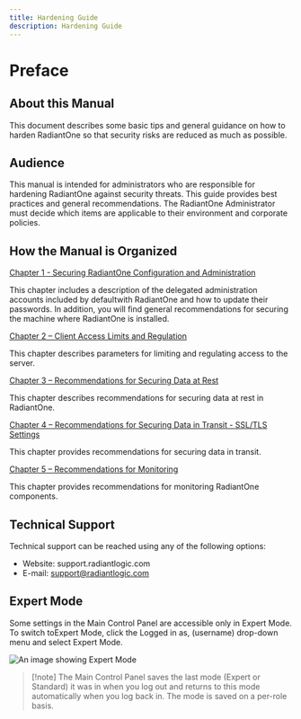 ```yaml
---
title: Hardening Guide
description: Hardening Guide
---
```



# Preface

## About this Manual

This document describes some basic tips and general guidance on how to harden RadiantOne so that security risks are reduced as much as possible.

## Audience

This manual is intended for administrators who are responsible for hardening RadiantOne against security threats. This guide provides best practices and general recommendations. The RadiantOne Administrator must decide which items are applicable to their environment and
corporate policies.

## How the Manual is Organized

[Chapter 1 - Securing RadiantOne Configuration and Administration](01-securing-radiantone-configuration-and-administration.md)

This chapter includes a description of the delegated administration accounts included by defaultwith RadiantOne and how to update their passwords. In addition, you will find general recommendations for securing the machine where RadiantOne is installed.

[Chapter 2 – Client Access Limits and Regulation](02-client-access-limits-and-regulations.md)

This chapter describes parameters for limiting and regulating access to the server.

[Chapter 3 – Recommendations for Securing Data at Rest](03-recommendations-for-securing-data-at-rest.md)

This chapter describes recommendations for securing data at rest in RadiantOne.

[Chapter 4 – Recommendations for Securing Data in Transit - SSL/TLS Settings](04-recommendations-for-securing-data-in-transit-ssl-tls-settings.md)

This chapter provides recommendations for securing data in transit.

[Chapter 5 – Recommendations for Monitoring](05-enable-fips-mode.md)

This chapter provides recommendations for monitoring RadiantOne components.

## Technical Support

Technical support can be reached using any of the following options:

- Website: support.radiantlogic.com
- E-mail: support@radiantlogic.com

## Expert Mode

Some settings in the Main Control Panel are accessible only in Expert Mode. To switch toExpert Mode, click the Logged in as, (username) drop-down menu and select Expert Mode.

![An image showing Expert Mode](Media/Image1.1.jpg)

>[!note] The Main Control Panel saves the last mode (Expert or Standard) it was in when you log out and returns to this mode automatically when you log back in. The mode is saved on a per-role basis.